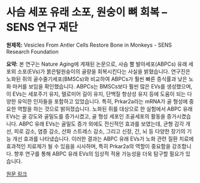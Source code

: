 # 사슴 세포 유래 소포, 원숭이 뼈 회복 – SENS 연구 재단

**원제목:** Vesicles From Antler Cells Restore Bone in Monkeys - SENS Research Foundation

**요약:** 본 연구는 Nature Aging에 게재된 논문으로, 사슴 뿔 발아세포(ABPCs) 유래 세포외 소포(EVs)가 붉은털원숭이의 골량을 회복시킨다는 사실을 밝혔습니다.  연구진은 노화된 쥐의 골수줄기세포(BMSCs)와 비교하여 ABPCs가 훨씬 빠른 증식률과 낮은 노화 마커를 보임을 확인했습니다.  ABPCs는 BMSCs보다 훨씬 많은 EVs를 생성했으며, 이 EVs는 세포주기 유지, 텔로미어 길이 유지, 단백질 항상성 유지 등에 도움이 되는 다양한 유익한 인자들을 포함하고 있었습니다. 특히, Prkar2a라는 mRNA가 골 형성에 중요한 역할을 하는 것으로 밝혀졌습니다.  노화된 쥐를 대상으로 한 실험에서 ABPC 유래 EVs는 골 강도와 골밀도를 증가시켰고, 골 형성 세포인 조골세포의 활동을 증가시켰습니다.  ABPC 유래 EVs는 골밀도 증가 외에도 전신적인 효과를 보였는데, 균형 감각 개선, 피로 감소, 염증 감소, 산화 스트레스 감소, 그리고 신장, 간, 뇌 등 다양한 장기의 기능 개선 효과를 나타냈습니다.  이러한 결과는 ABPC 유래 EVs가 노화 관련 질환 치료에 효과적인 치료제가 될 수 있음을 시사하며, 특히 Prkar2a의 역할이 중요함을 강조합니다.  향후 연구를 통해  ABPC 유래 EVs의 임상적 적용 가능성을 더욱 탐구할 필요가 있습니다.

[원문 링크](https://www.lifespan.io/news/vesicles-from-antler-cells-restore-bone-in-monkeys/)
